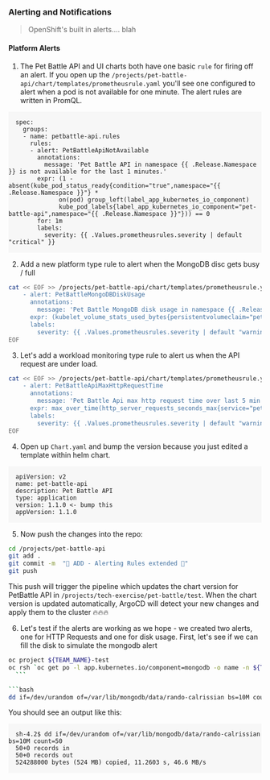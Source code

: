### Alerting and Notifications
> OpenShift's built in alerts.... blah
#### Platform Alerts
1. The Pet Battle API and UI charts both have one basic `rule` for firing off an alert. If you open up the `/projects/pet-battle-api/chart/templates/prometheusrule.yaml` you'll see one configured to alert when a pod is not available for one minute. The alert rules are written in PromQL.

  <div class="highlight" style="background: #f7f7f7">
  <pre><code class="language-yaml">
  spec:
    groups:
    - name: petbattle-api.rules
      rules:
      - alert: PetBattleApiNotAvailable
        annotations:
          message: 'Pet Battle API in namespace {{ .Release.Namespace }} is not available for the last 1 minutes.'
        expr: (1 - absent(kube_pod_status_ready{condition="true",namespace="{{ .Release.Namespace }}"} * 
              on(pod) group_left(label_app_kubernetes_io_component) 
              kube_pod_labels{label_app_kubernetes_io_component="pet-battle-api",namespace="{{ .Release.Namespace }}"})) == 0
        for: 1m
        labels:
          severity: {{ .Values.prometheusrules.severity | default "critical" }}
  </code></pre></div>

2. Add a new platform type rule to alert when the MongoDB disc gets busy / full
  ```bash
  cat << EOF >> /projects/pet-battle-api/chart/templates/prometheusrule.yaml
      - alert: PetBattleMongoDBDiskUsage
        annotations:
          message: 'Pet Battle MongoDB disk usage in namespace {{ .Release.Namespace }} higher than 80%'
        expr: (kubelet_volume_stats_used_bytes{persistentvolumeclaim="pet-battle-api-mongodb",namespace="{{ .Release.Namespace }}"} / kubelet_volume_stats_capacity_bytes{persistentvolumeclaim="pet-battle-api-mongodb",namespace="{{ .Release.Namespace }}"}) * 100 > 80
        labels:
          severity: {{ .Values.prometheusrules.severity | default "warning" }}
  EOF
  ```

3. Let's add a workload monitoring type rule to alert us when the API request are under load.
  ```bash
  cat << EOF >> /projects/pet-battle-api/chart/templates/prometheusrule.yaml
      - alert: PetBattleApiMaxHttpRequestTime
        annotations:
          message: 'Pet Battle Api max http request time over last 5 min in namespace {{ .Release.Namespace }} exceeds 1.5 sec.'
        expr: max_over_time(http_server_requests_seconds_max{service="pet-battle-api",namespace="{{ .Release.Namespace }}"}[5m]) > 1.5
        labels:
          severity: {{ .Values.prometheusrules.severity | default "warning" }}
  EOF
  ```

4. Open up `Chart.yaml` and bump the version because you just edited a template within helm chart.
  <div class="highlight" style="background: #f7f7f7">
  <pre><code class="language-yaml">
  apiVersion: v2
  name: pet-battle-api
  description: Pet Battle API
  type: application
  version: 1.1.0 <- bump this
  appVersion: 1.1.0
  </code></pre></div>

5. Now push the changes into the repo:
  ```bash
  cd /projects/pet-battle-api
  git add .
  git commit -m  "🌳 ADD - Alerting Rules extended 🌳"
  git push
  ```

  This push will trigger the pipeline which updates the chart version for PetBattle API in `/projects/tech-exercise/pet-battle/test`. 
When the chart version is updated automatically, ArgoCD will detect your new changes and apply them to the cluster 🔥🔥🔥


6. Let's test if the alerts are working as we hope - we created two alerts, one for HTTP Requests and one for disk usage. First, let's see if we can fill the disk to simulate the mongodb alert 
  ```bash
  oc project ${TEAM_NAME}-test
  oc rsh `oc get po -l app.kubernetes.io/component=mongodb -o name -n ${TEAM_NAME}-test`
    ```

  ```bash
  dd if=/dev/urandom of=/var/lib/mongodb/data/rando-calrissian bs=10M count=50
  ```

  You should see an output like this:

  <div class="highlight" style="background: #f7f7f7">
  <pre><code class="language-bash">
  sh-4.2$ dd if=/dev/urandom of=/var/lib/mongodb/data/rando-calrissian bs=10M count=50
  50+0 records in
  50+0 records out
  524288000 bytes (524 MB) copied, 11.2603 s, 46.6 MB/s
  </code></pre></div>